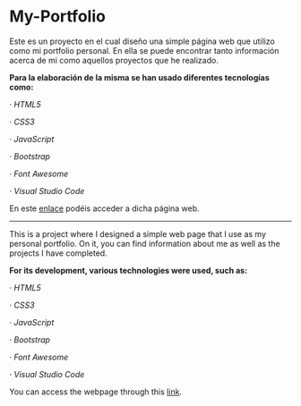 # My-Portfolio

Este es un proyecto en el cual diseño una simple página web que utilizo como mi portfolio personal. En ella se puede encontrar tanto información acerca de mi como aquellos proyectos que he realizado.

**Para la elaboración de la misma se han usado diferentes tecnologías como:**

· *HTML5*

· *CSS3*

· *JavaScript*

· *Bootstrap*

· *Font Awesome*

· *Visual Studio Code*

En este [enlace](my-portfolio-juancarlospizarroalonso.vercel.app) podéis acceder a dicha página web.


-----------------------------------------------------------------------------------------------------------------------------------------------------------------------------------------------------------------------

This is a project where I designed a simple web page that I use as my personal portfolio. On it, you can find information about me as well as the projects I have completed.

**For its development, various technologies were used, such as:**

· *HTML5*

· *CSS3*

· *JavaScript*

· *Bootstrap*

· *Font Awesome*

· *Visual Studio Code*

You can access the webpage through this [link](my-portfolio-juancarlospizarroalonso.vercel.app).

